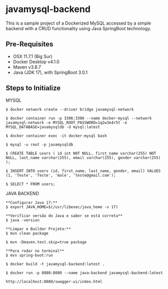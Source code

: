 # javamysql-backend

This is a sample project of a Dockerized MySQL accessed by a simple backend with a CRUD functionality using Java SpringBoot technology.

## Pre-Requisites

- OSX 11.7.1 (Big Sur)
- Docker Desktop v4.1.0
- Maven v3.8.7
- Java (JDK 17), with SpringBoot 3.0.1

## Steps to Initialize

MYSQL

	$ docker network create --driver bridge javamysql-network

	$ docker container run -p 3306:3306 --name docker-mysql --network javamysql-network -e MYSQL_ROOT_PASSWORD=1q2w3e4r5t -e MYSQL_DATABASE=javamysqldb -d mysql:latest

	$ docker container exec -it docker-mysql bash

	$ mysql -u root -p javamysqldb

	$ CREATE TABLE users ( id int NOT NULL, first_name varchar(255) NOT NULL, last_name varchar(255), email varchar(255), gender varchar(255) );

	$ INSERT INTO users (id, first_name, last_name, gender, email) VALUES (1, 'Teste', 'Teste', 'male', 'teste@gmail.com');

	$ SELECT * FROM users;

JAVA BACKEND
    
    **Configurar Java 17:**
    $ export JAVA_HOME=$(/usr/libexec/java_home -v 17)

    **Verificar versão do Java e saber se está correta**
    $ java -version

    **Limpar e Buildar Projeto:**
	$ mvn clean package

	$ mvn -Dmaven.test.skip=true package
    
    **Para rodar no terminal**
    $ mvn spring-boot:run

	$ docker build -t javamysql-backend:latest .

	$ docker run -p 8080:8080 --name java-backend javamysql-backend:latest

	http://localhost:8080/swagger-ui/index.html
